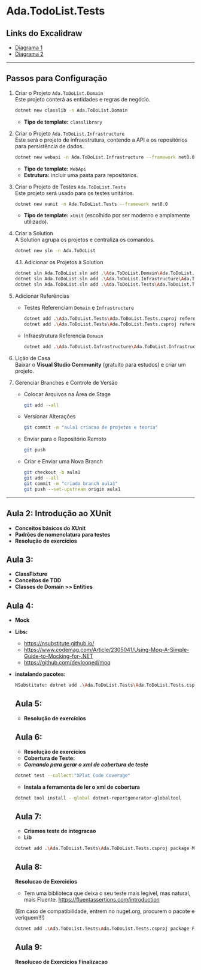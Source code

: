 # Ada.TodoList.Tests

## Links do Excalidraw
- [Diagrama 1](https://excalidraw.com/#json=Q6F4gE89Hb-B53_amz71r,yP7g0OS0HQNWkMX3QcO1Ew)
- [Diagrama 2](https://excalidraw.com/#json=OPI6BU_5jQdz-crVhRxig,5zgyI8uJKrltLvxlPeZSiA)

---

## Passos para Configuração

1. Criar o Projeto `Ada.ToDoList.Domain`  
   Este projeto conterá as entidades e regras de negócio.

   ```bash
   dotnet new classlib -n Ada.ToDoList.Domain
   ```

   - **Tipo de template:** `classlibrary`

2. Criar o Projeto `Ada.ToDoList.Infrastructure`  
   Este será o projeto de infraestrutura, contendo a API e os repositórios para persistência de dados.

   ```bash
   dotnet new webapi -n Ada.ToDoList.Infrastructure --framework net8.0
   ```

   - **Tipo de template:** `WebApi`
   - **Estrutura:** incluir uma pasta para repositórios.

3. Criar o Projeto de Testes `Ada.ToDoList.Tests`  
   Este projeto será usado para os testes unitários.

   ```bash
   dotnet new xunit -n Ada.ToDoList.Tests --framework net8.0
   ```

   - **Tipo de template:** `xUnit` (escolhido por ser moderno e amplamente utilizado).

4. Criar a Solution  
   A Solution agrupa os projetos e centraliza os comandos.

   ```bash
   dotnet new sln -n Ada.ToDoList
   ```

   4.1. Adicionar os Projetos à Solution

   ```bash
   dotnet sln Ada.ToDoList.sln add .\Ada.ToDoList.Domain\Ada.ToDoList.Domain.csproj
   dotnet sln Ada.ToDoList.sln add .\Ada.ToDoList.Infrastructure\Ada.ToDoList.Infrastructure.csproj
   dotnet sln Ada.ToDoList.sln add .\Ada.ToDoList.Tests\Ada.ToDoList.Tests.csproj
   ```

5. Adicionar Referências  

   - Testes Referenciam `Domain` e `Infrastructure`  

     ```bash
     dotnet add .\Ada.ToDoList.Tests\Ada.ToDoList.Tests.csproj reference .\Ada.ToDoList.Domain\Ada.ToDoList.Domain.csproj
     dotnet add .\Ada.ToDoList.Tests\Ada.ToDoList.Tests.csproj reference .\Ada.ToDoList.Infrastructure\Ada.ToDoList.Infrastructure.csproj
     ```

   - Infraestrutura Referencia `Domain`  

     ```bash
     dotnet add .\Ada.ToDoList.Infrastructure\Ada.ToDoList.Infrastructure.csproj reference .\Ada.ToDoList.Domain\Ada.ToDoList.Domain.csproj
     ```

6. Lição de Casa  
   Baixar o **Visual Studio Community** (gratuito para estudos) e criar um projeto.

7. Gerenciar Branches e Controle de Versão  

   - Colocar Arquivos na Área de Stage  

     ```bash
     git add --all
     ```

   - Versionar Alterações  

     ```bash
     git commit -m "aula1 criacao de projetos e teoria"
     ```

   - Enviar para o Repositório Remoto  

     ```bash
     git push
     ```

   - Criar e Enviar uma Nova Branch  

     ```bash
     git checkout -b aula1
     git add --all
     git commit -m "criado branch aula1"
     git push --set-upstream origin aula1
     ```

---

## Aula 2: Introdução ao XUnit

- **Conceitos básicos do XUnit**
- **Padrões de nomenclatura para testes**
- **Resolução de exercícios**

## Aula 3:

- **ClassFixture**
- **Conceitos de TDD**
- **Classes de Domain >> Entities**

## Aula 4: 

- **Mock**
- **Libs:**
   - https://nsubstitute.github.io/
   - https://www.codemag.com/Article/2305041/Using-Moq-A-Simple-Guide-to-Mocking-for-.NET
   - https://github.com/devlooped/moq

- **instalando pacotes:**
   ```bash 
   NSubstitute: dotnet add .\Ada.ToDoList.Tests\Ada.ToDoList.Tests.csproj package NSubstitute 
   ```

   ## Aula 5:
   - **Resolução de exercícios**

   ## Aula 6:
   - **Resolução de exercícios**
   - **Cobertura de Teste:**
   - ***Comando para gerar o xml de cobertura de teste***
   ```bash 
   dotnet test --collect:"XPlat Code Coverage"
   ```

   - **Instala a ferramenta de ler o xml de cobertura**
   ```bash 
   dotnet tool install --global dotnet-reportgenerator-globaltool
   ```

   ## Aula 7:
   - **Criamos teste de integracao**
   - **Lib**
   ```bash 
   dotnet add .\Ada.ToDoList.Tests\Ada.ToDoList.Tests.csproj package Microsoft.AspNetCore.Mvc.Testing --version 8.0.12
   ```

   ## Aula 8:
   **Resolucao de Exercicios**
   - Tem uma biblioteca que deixa o seu teste mais legivel, mas natural, mais Fluente.
   https://fluentassertions.com/introduction

   (Em caso de compatibilidade, entrem no nuget.org, procurem o pacote e veriquem!!!)

   ```bash
   dotnet add .\Ada.ToDoList.Tests\Ada.ToDoList.Tests.csproj package FluentAssertions --version 7.0.0
   ```

   ## Aula 9:
   **Resolucao de Exercicios**
   **Finalizacao**